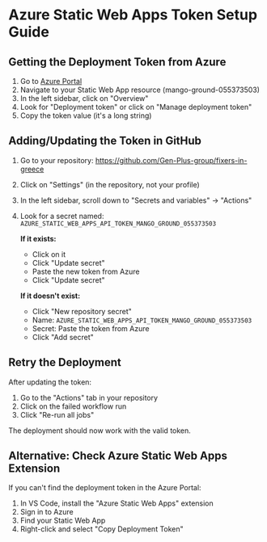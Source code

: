 # Azure Static Web Apps Token Setup Guide

## Getting the Deployment Token from Azure

1. Go to [Azure Portal](https://portal.azure.com)
2. Navigate to your Static Web App resource (mango-ground-055373503)
3. In the left sidebar, click on "Overview"
4. Look for "Deployment token" or click on "Manage deployment token"
5. Copy the token value (it's a long string)

## Adding/Updating the Token in GitHub

1. Go to your repository: https://github.com/Gen-Plus-group/fixers-in-greece
2. Click on "Settings" (in the repository, not your profile)
3. In the left sidebar, scroll down to "Secrets and variables" → "Actions"
4. Look for a secret named: `AZURE_STATIC_WEB_APPS_API_TOKEN_MANGO_GROUND_055373503`
   
   **If it exists:**
   - Click on it
   - Click "Update secret"
   - Paste the new token from Azure
   - Click "Update secret"
   
   **If it doesn't exist:**
   - Click "New repository secret"
   - Name: `AZURE_STATIC_WEB_APPS_API_TOKEN_MANGO_GROUND_055373503`
   - Secret: Paste the token from Azure
   - Click "Add secret"

## Retry the Deployment

After updating the token:
1. Go to the "Actions" tab in your repository
2. Click on the failed workflow run
3. Click "Re-run all jobs"

The deployment should now work with the valid token.

## Alternative: Check Azure Static Web Apps Extension

If you can't find the deployment token in the Azure Portal:
1. In VS Code, install the "Azure Static Web Apps" extension
2. Sign in to Azure
3. Find your Static Web App
4. Right-click and select "Copy Deployment Token"